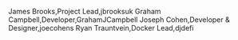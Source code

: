 James Brooks,Project Lead,jbrooksuk
Graham Campbell,Developer,GrahamJCampbell
Joseph Cohen,Developer & Designer,joecohens
Ryan Trauntvein,Docker Lead,djdefi
